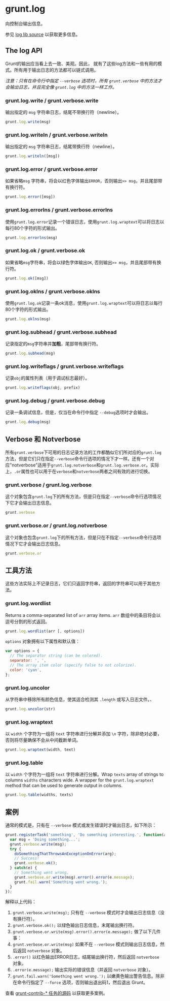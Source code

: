 # grunt.log

向控制台输出信息。

参见 [log lib source](https://github.com/gruntjs/grunt/blob/master/lib/grunt/log.js) 以获取更多信息。

## The log API
Grunt的输出应当看上去一致、美观。因此， 就有了这些log方法和一些有用的模式。所有用于输出日志的方法都可以链式调用。

_注意：只有在命令行中指定 `--verbose` 选项时，所有 `grunt.verbose` 中的方法才会输出日志，并且完全像 `grunt.log` 中的方法一样工作。_

### grunt.log.write / grunt.verbose.write
输出指定的 `msg` 字符串日志，结尾不带换行符（newline）。

```js
grunt.log.write(msg)
```

### grunt.log.writeln / grunt.verbose.writeln
输出指定的 `msg` 字符串日志，结尾带换行符（newline）。

```js
grunt.log.writeln([msg])
```

### grunt.log.error / grunt.verbose.error
如果省略`msg` 字符串，将会以红色字体输出`ERROR`，否则输出`>> msg`，并且尾部带有换行符。

```js
grunt.log.error([msg])
```

### grunt.log.errorlns / grunt.verbose.errorlns
使用`grunt.log.error`记录一个错误日志，使用`grunt.log.wraptext`可以将日志以每行80个字符的形式输出。

```js
grunt.log.errorlns(msg)
```

### grunt.log.ok / grunt.verbose.ok
如果省略`msg`字符串，将会以绿色字体输出`OK`, 否则输出`>> msg`，并且尾部带有换行符。

```js
grunt.log.ok([msg])
```

### grunt.log.oklns / grunt.verbose.oklns
使用`grunt.log.ok`记录一条ok消息，使用`grunt.log.wraptext`可以将日志以每行80个字符的形式输出。

```js
grunt.log.oklns(msg)
```

### grunt.log.subhead / grunt.verbose.subhead
记录指定的`msg`字符串并**加粗**，尾部带有换行符。

```js
grunt.log.subhead(msg)
```

### grunt.log.writeflags / grunt.verbose.writeflags
记录`obj`的属性列表（用于调试标志最好）。

```js
grunt.log.writeflags(obj, prefix)
```

### grunt.log.debug / grunt.verbose.debug
记录一条调试信息，但是，仅当在命令行中指定 `--debug`选项时才会输出。

```js
grunt.log.debug(msg)
```

## Verbose 和 Notverbose
所有`grunt.verbose`下可用的日志记录方法的工作都酷似它们所对应的`grunt.log`方法，但是它们只在指定`--verbose`命令行选项的情况下才一样。还有一个对应"notverbose"适用于`grunt.log.notverbose`和`grunt.log.verbose.or`。实际上，`.or`属性也可以用于在`verbose`和`notverbose`两者之间有效的进行切换。

### grunt.verbose / grunt.log.verbose
这个对象包含`grunt.log`下的所有方法，但是只在指定`--verbose`命令行选项情况下它才会输出日志信息。

```js
grunt.verbose
```

### grunt.verbose.or / grunt.log.notverbose
这个对象也包含`grunt.log`下的所有方法，但是只在不指定`--verbose`命令行选项情况下它才会输出日志信息。

```js
grunt.verbose.or
```

## 工具方法
这些方法实际上不记录日志，它们只返回字符串，返回的字符串可以用于其他方法。

### grunt.log.wordlist
Returns a comma-separated list of `arr` array items.
`arr` 数组中的条目将会以逗号分割的形式返回。

```js
grunt.log.wordlist(arr [, options])
```

`options` 对象拥有以下属性和默认值：

```js
var options = {
  // The separator string (can be colored).
  separator: ', ',
  // The array item color (specify false to not colorize).
  color: 'cyan',
};
```

### grunt.log.uncolor
从字符串中移除所有颜色信息，使其适合检测其 `.length` 或写入日志文件。、

```js
grunt.log.uncolor(str)
```

### grunt.log.wraptext
以 `width` 个字符为一组将 `text` 字符串进行分解并添加  `\n` 字符，除非绝对必要，否则将尽量确保不会从中间截断单词。

```js
grunt.log.wraptext(width, text)
```

### grunt.log.table
以 `width` 个字符为一组将 `text` 字符串进行分解。Wrap `texts` array of strings to columns `widths` characters wide. A wrapper for the `grunt.log.wraptext` method that can be used to generate output in columns.

```js
grunt.log.table(widths, texts)
```

## 案例

通常的模式是，只有在 `--verbose` 模式或发生错误时才输出日志，如下所示：

```js
grunt.registerTask('something', 'Do something interesting.', function(arg) {
  var msg = 'Doing something...';
  grunt.verbose.write(msg);
  try {
    doSomethingThatThrowsAnExceptionOnError(arg);
    // Success!
    grunt.verbose.ok();
  } catch(e) {
    // Something went wrong.
    grunt.verbose.or.write(msg).error().error(e.message);
    grunt.fail.warn('Something went wrong.');
  }
});
```

解释以上代码：

1. `grunt.verbose.write(msg);` 只有在 `--verbose` 模式时才会输出日志信息（没有换行符）。
2. `grunt.verbose.ok();` 以绿色输出日志信息，末尾输出换行符。
3. `grunt.verbose.or.write(msg).error().error(e.message);` 做了以下几件事：
  1. `grunt.verbose.or.write(msg)` 如果不在 `--verbose` 模式则输出日志信息，然后返回 `notverbose` 对象。
  2. `.error()` 以红色输出ERROR日志，结尾输出换行符，然后返回 `notverbose` 对象。
  3. `.error(e.message);` 输出实际的错误信息（并返回 `notverbose` 对象）。
4. `grunt.fail.warn('Something went wrong.');` 以嫩黄色输出警告信息。除非在命令行指定了 `--force` 选项，否则输出退出码1，然后退出 Grunt。

查看 [grunt-contrib-* 任务的源码](https://github.com/gruntjs) 以获取更多案例。
